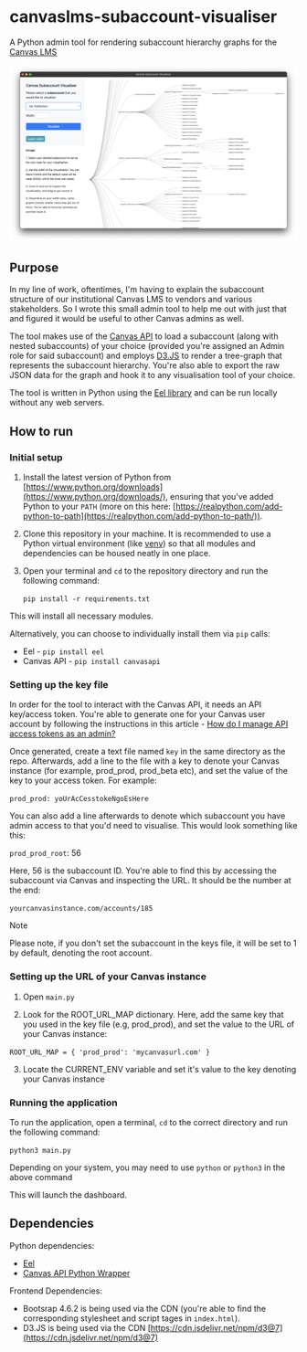 # canvaslms-subaccount-visualiser
A Python admin tool for rendering subaccount hierarchy graphs for the [Canvas LMS](https://www.instructure.com/en-au/canvas)

![first version screenshot](/git_assets/sgrab_1.png)

## Purpose
In my line of work, oftentimes, I'm having to explain the subaccount structure of our institutional Canvas LMS to vendors and various stakeholders. So I wrote this small admin tool to help me out with just that and figured it would be useful to other Canvas admins as well. 

The tool makes use of the [Canvas API](https://canvas.instructure.com/doc/api/) to load a subaccount (along with nested subaccounts) of your choice (provided you're assigned an Admin role for said subaccount) and employs [D3.JS](https://d3js.org/) to render a tree-graph that represents the subaccount hierarchy. You're also able to export the raw JSON data for the graph and hook it to any visualisation tool of your choice.

The tool is written in Python using the [Eel library](https://github.com/python-eel/Eel) and can be run locally without any web servers.

## How to run

### Initial setup 
1. Install the latest version of Python from [https://www.python.org/downloads](https://www.python.org/downloads/), ensuring that you've added Python to your `PATH` (more on this here: [https://realpython.com/add-python-to-path](https://realpython.com/add-python-to-path/)). 

2. Clone this repository in your machine. It is recommended to use a Python virtual environment (like [venv](https://docs.python.org/3/library/venv.html)) so that all modules and dependencies can be housed neatly in one place.

3. Open your terminal and `cd` to the repository directory and run the following command:

    `pip install -r requirements.txt`

This will install all necessary modules. 

Alternatively, you can choose to individually install them via `pip` calls:

- Eel - `pip install eel`
- Canvas API - `pip install canvasapi`


### Setting up the key file
In order for the tool to interact with the Canvas API, it needs an API key/access token. You're able to generate one for your Canvas user account by following the instructions in this article - [How do I manage API access tokens as an admin?](https://community.canvaslms.com/t5/Admin-Guide/How-do-I-manage-API-access-tokens-as-an-admin/ta-p/89)

Once generated, create a text file named `key` in the same directory as the repo. Afterwards, add a line to the file with a key to denote your Canvas instance (for example, prod_prod, prod_beta etc), and set the value of the key to your access token. For example:

`prod_prod: yoUrAcCesstokeNgoEsHere`

You can also add a line afterwards to denote which subaccount you have admin access to that you'd need to visualise. This would look something like this:

`prod_prod_root`: 56

Here, 56 is the subaccount ID. You're able to find this by accessing the subaccount via Canvas and inspecting the URL. It should be the number at the end:

`yourcanvasinstance.com/accounts/185`

> [!NOTE]
> Please note, if you don't set the subaccount in the keys file, it will be set to 1 by default, denoting the root account. 


### Setting up the URL of your Canvas instance
1. Open `main.py`

2. Look for the ROOT_URL_MAP dictionary. Here, add the same key that you used in the key file (e.g, prod_prod), and set the value to the URL of your Canvas instance:

`ROOT_URL_MAP = {
    'prod_prod': 'mycanvasurl.com'
}`

3. Locate the CURRENT_ENV variable and set it's value to the key denoting your Canvas instance

### Running the application
To run the application, open a terminal, `cd` to the correct directory and run the following command:

`python3 main.py`

Depending on your system, you may need to use `python` or `python3` in the above command

This will launch the dashboard. 

## Dependencies

Python dependencies:
- [Eel](https://github.com/python-eel/Eel) 
- [Canvas API Python Wrapper](https://canvasapi.readthedocs.io/en/stable/getting-started.html)

Frontend Dependencies:
- Bootsrap 4.6.2 is being used via the CDN (you're able to find the corresponding stylesheet and script tages in  `index.html`). 
- D3.JS is being used via the CDN [https://cdn.jsdelivr.net/npm/d3@7](https://cdn.jsdelivr.net/npm/d3@7)
